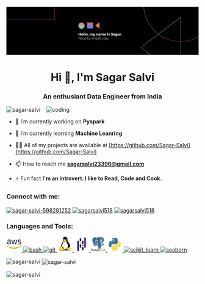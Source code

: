 ![logo](https://github.com/Sagar-Salvi/Sagar-Salvi/blob/main/20220929_233855_0000.png)
<h1 align="center">Hi 👋, I'm Sagar Salvi</h1>
<h3 align="center">An enthusiant Data Engineer from India</h3>

<img align="right" alt="coding" width="400" src="https://user-images.githubusercontent.com/55389276/140866485-8fb1c876-9a8f-4d6a-98dc-08c4981eaf70.gif">

<p align="left"> <img src="https://komarev.com/ghpvc/?username=sagar-salvi&label=Profile%20views&color=0e75b6&style=flat" alt="sagar-salvi" /> </p>

- 🔭 I’m currently working on **Pyspark**

- 🌱 I’m currently learning **Machine Leanring**

- 👨‍💻 All of my projects are available at [https://github.com/Sagar-Salvi](https://github.com/Sagar-Salvi)

- 📫 How to reach me **sagarsalvi23396@gmail.com**

- ⚡ Fun fact **I'm an introvert. I like to Read, Code and Cook.**

<h3 align="left">Connect with me:</h3>
<p align="left">
<a href="https://linkedin.com/in/sagar-salvi-598281252" target="blank"><img align="center" src="https://raw.githubusercontent.com/rahuldkjain/github-profile-readme-generator/master/src/images/icons/Social/linked-in-alt.svg" alt="sagar-salvi-598281252" height="30" width="40" /></a>
<a href="https://instagram.com/sagarsalvi518" target="blank"><img align="center" src="https://raw.githubusercontent.com/rahuldkjain/github-profile-readme-generator/master/src/images/icons/Social/instagram.svg" alt="sagarsalvi518" height="30" width="40" /></a>
<a href="https://www.hackerrank.com/sagarsalvi518" target="blank"><img align="center" src="https://raw.githubusercontent.com/rahuldkjain/github-profile-readme-generator/master/src/images/icons/Social/hackerrank.svg" alt="sagarsalvi518" height="30" width="40" /></a>
</p>

<h3 align="left">Languages and Tools:</h3>
<p align="left"> <a href="https://aws.amazon.com" target="_blank" rel="noreferrer"> <img src="https://raw.githubusercontent.com/devicons/devicon/master/icons/amazonwebservices/amazonwebservices-original-wordmark.svg" alt="aws" width="40" height="40"/> </a> <a href="https://www.gnu.org/software/bash/" target="_blank" rel="noreferrer"> <img src="https://www.vectorlogo.zone/logos/gnu_bash/gnu_bash-icon.svg" alt="bash" width="40" height="40"/> </a> <a href="https://git-scm.com/" target="_blank" rel="noreferrer"> <img src="https://www.vectorlogo.zone/logos/git-scm/git-scm-icon.svg" alt="git" width="40" height="40"/> </a> <a href="https://www.linux.org/" target="_blank" rel="noreferrer"> <img src="https://raw.githubusercontent.com/devicons/devicon/master/icons/linux/linux-original.svg" alt="linux" width="40" height="40"/> </a> <a href="https://pandas.pydata.org/" target="_blank" rel="noreferrer"> <img src="https://raw.githubusercontent.com/devicons/devicon/2ae2a900d2f041da66e950e4d48052658d850630/icons/pandas/pandas-original.svg" alt="pandas" width="40" height="40"/> </a> <a href="https://www.postgresql.org" target="_blank" rel="noreferrer"> <img src="https://raw.githubusercontent.com/devicons/devicon/master/icons/postgresql/postgresql-original-wordmark.svg" alt="postgresql" width="40" height="40"/> </a> <a href="https://www.python.org" target="_blank" rel="noreferrer"> <img src="https://raw.githubusercontent.com/devicons/devicon/master/icons/python/python-original.svg" alt="python" width="40" height="40"/> </a> <a href="https://scikit-learn.org/" target="_blank" rel="noreferrer"> <img src="https://upload.wikimedia.org/wikipedia/commons/0/05/Scikit_learn_logo_small.svg" alt="scikit_learn" width="40" height="40"/> </a> <a href="https://seaborn.pydata.org/" target="_blank" rel="noreferrer"> <img src="https://seaborn.pydata.org/_images/logo-mark-lightbg.svg" alt="seaborn" width="40" height="40"/> </a> </p>

<p><img align="left" src="https://github-readme-stats.vercel.app/api/top-langs?username=sagar-salvi&show_icons=true&locale=en&layout=compact" alt="sagar-salvi" /></p>

<p>&nbsp;<img align="center" src="https://github-readme-stats.vercel.app/api?username=sagar-salvi&show_icons=true&locale=en" alt="sagar-salvi" /></p>

<p><img align="center" src="https://github-readme-streak-stats.herokuapp.com/?user=sagar-salvi&" alt="sagar-salvi" /></p>


